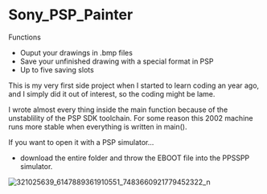 # Sony_PSP_Painter

Functions
- Ouput your drawings in .bmp files
- Save your unfinished drawing with a special format in PSP
- Up to five saving slots


This is my very first side project when I started to learn coding an year ago, and I simply did it out of interest, so the coding might be lame.

I wrote almost every thing inside the main function because of the unstablility of the PSP SDK toolchain.
For some reason this 2002 machine runs more stable when everything is written in main().

If you want to open it with a PSP simulator...
- download the entire folder and throw the EBOOT file into the PPSSPP simulator.


![321025639_6147889361910551_7483660921779452322_n](https://user-images.githubusercontent.com/87590897/211264154-a2368b22-1ba2-4623-8d23-9935ded836cf.jpg)
